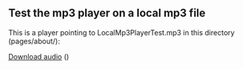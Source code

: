 ## Test the mp3 player on a local mp3 file

<p>This is a player pointing to LocalMp3PlayerTest.mp3 in this directory (pages/about/):</p>
<audio-chip src="LocalMp3PlayerTest.mp3" title="A veritable blizzard of questions"><a href="LocalMp3PlayerTest.mp3" download="LocalMp3PlayerTest.mp3">Download audio</a> ()</audio-chip><br />